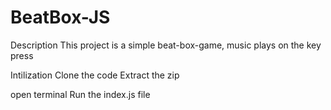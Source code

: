 # BeatBox-JS

Description
This project is a simple beat-box-game, music plays on the key press

Intilization
Clone the code
Extract the zip

open terminal 
Run the index.js file
